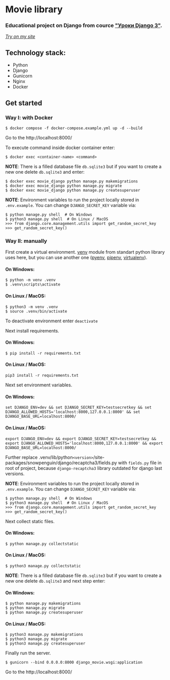 # Movie library

### Educational project on Django from cource ["Уроки Django 3"](https://www.youtube.com/playlist?list=PLF-NY6ldwAWrb6nQcPL21XX_-AmivFAYq).

[*Try on my site*](http://movie.shevelev.site:81/)

## Technology stack:
- Python
- Django
- Gunicorn
- Nginx
- Docker

## Get started
### Way I: with Docker
```
$ docker compose -f docker-compose.example.yml up -d --build
```
Go to the http://localhost:8000/

To execute command inside docker container enter:
```
$ docker exec <container-name> <command>
```
**NOTE**: There is a filled database file `db.sqlite3` but if you want to create a new one delete `db.sqlite3` and enter:
```
$ docker exec movie_django python manage.py makemigrations
$ docker exec movie_django python manage.py migrate
$ docker exec movie_django python manage.py createsuperuser
```
**NOTE**: Environment variables to run the project locally stored in `.env.example`. You can change `DJANGO_SECRET_KEY` variable via:
```
$ python manage.py shell  # On Windows
$ python3 manage.py shell  # On Linux / MacOS
>>> from django.core.management.utils import get_random_secret_key
>>> get_random_secret_key()
```

### Way II: manually
First create a virtual environment. [venv](https://docs.python.org/3/library/venv.html) module from standart python library uses here, but you can use another one ([pyenv](https://github.com/pyenv/pyenv), [pipenv](https://github.com/pypa/pipenv), [virtualenv](https://github.com/pypa/virtualenv)).
#### On Windows:
```
$ python -m venv .venv
$ .venv\scripts\activate
```
#### On Linux / MacOS:
```
$ python3 -m venv .venv
$ source .venv/bin/activate
```
To deactivate environment enter `deactivate`

Next install requirements.
#### On Windows:
```
$ pip install -r requirements.txt
```
#### On Linux / MacOS:
```
pip3 install -r requirements.txt
```
Next set environment variables.
#### On Windows:
```
set DJANGO_ENV=dev && set DJANGO_SECRET_KEY=testsecretkey && set DJANGO_ALLOWED_HOSTS='localhost:8000,127.0.0.1:8000' && set DJANGO_BASE_URL=localhost:8000/
```
#### On Linux / MacOS:
```
export DJANGO_ENV=dev && export DJANGO_SECRET_KEY=testsecretkey && export DJANGO_ALLOWED_HOSTS='localhost:8000,127.0.0.1:8000' && export DJANGO_BASE_URL=localhost:8000/
```
Further replace .venv/lib/python`<version>`/site-packages/snowpenguin/django/recaptcha3/fields.py with `fields.py` file in root of project, because `django-recaptcha3` library outdated for django last versions.

**NOTE**: Environment variables to run the project locally stored in `.env.example`. You can change `DJANGO_SECRET_KEY` variable via:
```
$ python manage.py shell  # On Windows
$ python3 manage.py shell  # On Linux / MacOS
>>> from django.core.management.utils import get_random_secret_key
>>> get_random_secret_key()
```
Next collect static files.
#### On Windows:
```
$ python manage.py collectstatic
```
#### On Linux / MacOS:
```
$ python3 manage.py collectstatic
```
**NOTE**: There is a filled database file `db.sqlite3` but if you want to create a new one delete `db.sqlite3` and next step enter:
#### On Windows:
```
$ python manage.py makemigrations
$ python manage.py migrate
$ python manage.py createsuperuser
```
#### On Linux / MacOS:
```
$ python3 manage.py makemigrations
$ python3 manage.py migrate
$ python3 manage.py createsuperuser
```
Finally run the server.
```
$ gunicorn --bind 0.0.0.0:8000 django_movie.wsgi:application
```
Go to the http://localhost:8000/
